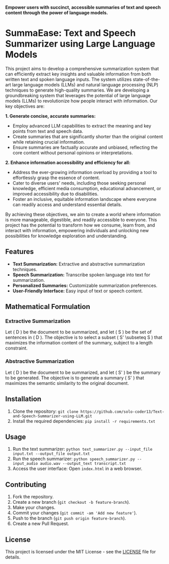 **Empower users with succinct, accessible summaries of text and speech content through the power of language models.**
# SummaEase: Text and Speech Summarizer using Large Language Models

This project aims to develop a comprehensive summarization system that can efficiently extract key insights and valuable information from both written text and spoken language inputs. The system utilizes state-of-the-art large language models (LLMs) and natural language processing (NLP) techniques to generate high-quality summaries. We are developing a groundbreaking system that leverages the potential of large language models (LLMs) to revolutionize how people interact with information. Our key objectives are:

**1. Generate concise, accurate summaries:**

* Employ advanced LLM capabilities to extract the meaning and key points from text and speech data.
* Create summaries that are significantly shorter than the original content while retaining crucial information.
* Ensure summaries are factually accurate and unbiased, reflecting the core content without personal opinions or interpretations.

**2. Enhance information accessibility and efficiency for all:**

* Address the ever-growing information overload by providing a tool to effortlessly grasp the essence of content.
* Cater to diverse users' needs, including those seeking personal knowledge, efficient media consumption, educational advancement, or improved accessibility due to disabilities.
* Foster an inclusive, equitable information landscape where everyone can readily access and understand essential details.

By achieving these objectives, we aim to create a world where information is more manageable, digestible, and readily accessible to everyone. This project has the potential to transform how we consume, learn from, and interact with information, empowering individuals and unlocking new possibilities for knowledge exploration and understanding.


## Features

- **Text Summarization:** Extractive and abstractive summarization techniques.
- **Speech Summarization:** Transcribe spoken language into text for summarization.
- **Personalized Summaries:** Customizable summarization preferences.
- **User-Friendly Interface:** Easy input of text or speech content.

## Mathematical Formulation

### Extractive Summarization

Let \( D \) be the document to be summarized, and let \( S \) be the set of sentences in \( D \). The objective is to select a subset \( S' \subseteq S \) that maximizes the information content of the summary, subject to a length constraint.

### Abstractive Summarization

Let \( D \) be the document to be summarized, and let \( S' \) be the summary to be generated. The objective is to generate a summary \( S' \) that maximizes the semantic similarity to the original document.

## Installation

1. Clone the repository: `git clone https://github.com/solo-coder13/Text-and-Speech-Summarizer-using-LLM.git`
2. Install the required dependencies: `pip install -r requirements.txt`

## Usage

1. Run the text summarizer: `python text_summarizer.py --input_file input.txt --output_file output.txt`
2. Run the speech summarizer: `python speech_summarizer.py --input_audio audio.wav --output_text transcript.txt`
3. Access the user interface: Open `index.html` in a web browser.

## Contributing

1. Fork the repository.
2. Create a new branch (`git checkout -b feature-branch`).
3. Make your changes.
4. Commit your changes (`git commit -am 'Add new feature'`).
5. Push to the branch (`git push origin feature-branch`).
6. Create a new Pull Request.

## License

This project is licensed under the MIT License - see the [LICENSE](LICENSE) file for details.


